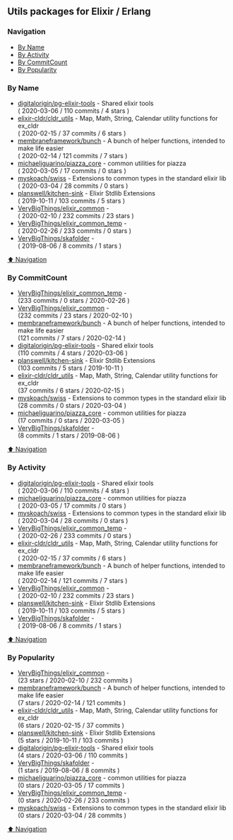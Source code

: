 ## Utils packages for Elixir / Erlang

### Navigation

- [By Name](#by-name)
- [By Activity](#by-activity)
- [By CommitCount](#by-commitcount)
- [By Popularity](#by-popularity)

### By Name
<!-- PROJECTS_LIST -->
- [digitalorigin/pg-elixir-tools](https://github.com/digitalorigin/pg-elixir-tools) - Shared elixir tools <br/> ( 2020-03-06 / 110 commits / 4 stars )
- [elixir-cldr/cldr_utils](https://github.com/elixir-cldr/cldr_utils) - Map, Math, String, Calendar utility functions for ex_cldr <br/> ( 2020-02-15 / 37 commits / 6 stars )
- [membraneframework/bunch](https://github.com/membraneframework/bunch) - A bunch of helper functions, intended to make life easier <br/> ( 2020-02-14 / 121 commits / 7 stars )
- [michaeljguarino/piazza_core](https://github.com/michaeljguarino/piazza_core) - common utilities for piazza <br/> ( 2020-03-05 / 17 commits / 0 stars )
- [myskoach/swiss](https://github.com/myskoach/swiss) - Extensions to common types in the standard elixir lib <br/> ( 2020-03-04 / 28 commits / 0 stars )
- [planswell/kitchen-sink](https://github.com/planswell/kitchen-sink) - Elixir Stdlib Extensions <br/> ( 2019-10-11 / 103 commits / 5 stars )
- [VeryBigThings/elixir_common](https://github.com/VeryBigThings/elixir_common) -  <br/> ( 2020-02-10 / 232 commits / 23 stars )
- [VeryBigThings/elixir_common_temp](https://github.com/VeryBigThings/elixir_common_temp) -  <br/> ( 2020-02-26 / 233 commits / 0 stars )
- [VeryBigThings/skafolder](https://github.com/VeryBigThings/skafolder) -  <br/> ( 2019-08-06 / 8 commits / 1 stars )
<!-- /PROJECTS_LIST -->

[⬆ Navigation](#navigation)

### By CommitCount
<!-- COMMITCOUNT_LIST -->
- [VeryBigThings/elixir_common_temp](https://github.com/VeryBigThings/elixir_common_temp) -  <br/> (233 commits / 0 stars / 2020-02-26 )
- [VeryBigThings/elixir_common](https://github.com/VeryBigThings/elixir_common) -  <br/> (232 commits / 23 stars / 2020-02-10 )
- [membraneframework/bunch](https://github.com/membraneframework/bunch) - A bunch of helper functions, intended to make life easier <br/> (121 commits / 7 stars / 2020-02-14 )
- [digitalorigin/pg-elixir-tools](https://github.com/digitalorigin/pg-elixir-tools) - Shared elixir tools <br/> (110 commits / 4 stars / 2020-03-06 )
- [planswell/kitchen-sink](https://github.com/planswell/kitchen-sink) - Elixir Stdlib Extensions <br/> (103 commits / 5 stars / 2019-10-11 )
- [elixir-cldr/cldr_utils](https://github.com/elixir-cldr/cldr_utils) - Map, Math, String, Calendar utility functions for ex_cldr <br/> (37 commits / 6 stars / 2020-02-15 )
- [myskoach/swiss](https://github.com/myskoach/swiss) - Extensions to common types in the standard elixir lib <br/> (28 commits / 0 stars / 2020-03-04 )
- [michaeljguarino/piazza_core](https://github.com/michaeljguarino/piazza_core) - common utilities for piazza <br/> (17 commits / 0 stars / 2020-03-05 )
- [VeryBigThings/skafolder](https://github.com/VeryBigThings/skafolder) -  <br/> (8 commits / 1 stars / 2019-08-06 )
<!-- /COMMITCOUNT_LIST -->
[⬆ Navigation](#navigation)

### By Activity
<!-- ACTIVITY_LIST -->
- [digitalorigin/pg-elixir-tools](https://github.com/digitalorigin/pg-elixir-tools) - Shared elixir tools <br/> ( 2020-03-06 / 110 commits / 4 stars )
- [michaeljguarino/piazza_core](https://github.com/michaeljguarino/piazza_core) - common utilities for piazza <br/> ( 2020-03-05 / 17 commits / 0 stars )
- [myskoach/swiss](https://github.com/myskoach/swiss) - Extensions to common types in the standard elixir lib <br/> ( 2020-03-04 / 28 commits / 0 stars )
- [VeryBigThings/elixir_common_temp](https://github.com/VeryBigThings/elixir_common_temp) -  <br/> ( 2020-02-26 / 233 commits / 0 stars )
- [elixir-cldr/cldr_utils](https://github.com/elixir-cldr/cldr_utils) - Map, Math, String, Calendar utility functions for ex_cldr <br/> ( 2020-02-15 / 37 commits / 6 stars )
- [membraneframework/bunch](https://github.com/membraneframework/bunch) - A bunch of helper functions, intended to make life easier <br/> ( 2020-02-14 / 121 commits / 7 stars )
- [VeryBigThings/elixir_common](https://github.com/VeryBigThings/elixir_common) -  <br/> ( 2020-02-10 / 232 commits / 23 stars )
- [planswell/kitchen-sink](https://github.com/planswell/kitchen-sink) - Elixir Stdlib Extensions <br/> ( 2019-10-11 / 103 commits / 5 stars )
- [VeryBigThings/skafolder](https://github.com/VeryBigThings/skafolder) -  <br/> ( 2019-08-06 / 8 commits / 1 stars )
<!-- /ACTIVITY_LIST -->

[⬆ Navigation](#navigation)

### By Popularity
<!-- POPULARITY_LIST -->
- [VeryBigThings/elixir_common](https://github.com/VeryBigThings/elixir_common) -  <br/> (23 stars / 2020-02-10 / 232 commits )
- [membraneframework/bunch](https://github.com/membraneframework/bunch) - A bunch of helper functions, intended to make life easier <br/> (7 stars / 2020-02-14 / 121 commits )
- [elixir-cldr/cldr_utils](https://github.com/elixir-cldr/cldr_utils) - Map, Math, String, Calendar utility functions for ex_cldr <br/> (6 stars / 2020-02-15 / 37 commits )
- [planswell/kitchen-sink](https://github.com/planswell/kitchen-sink) - Elixir Stdlib Extensions <br/> (5 stars / 2019-10-11 / 103 commits )
- [digitalorigin/pg-elixir-tools](https://github.com/digitalorigin/pg-elixir-tools) - Shared elixir tools <br/> (4 stars / 2020-03-06 / 110 commits )
- [VeryBigThings/skafolder](https://github.com/VeryBigThings/skafolder) -  <br/> (1 stars / 2019-08-06 / 8 commits )
- [michaeljguarino/piazza_core](https://github.com/michaeljguarino/piazza_core) - common utilities for piazza <br/> (0 stars / 2020-03-05 / 17 commits )
- [VeryBigThings/elixir_common_temp](https://github.com/VeryBigThings/elixir_common_temp) -  <br/> (0 stars / 2020-02-26 / 233 commits )
- [myskoach/swiss](https://github.com/myskoach/swiss) - Extensions to common types in the standard elixir lib <br/> (0 stars / 2020-03-04 / 28 commits )
<!-- /POPULARITY_LIST -->

[⬆ Navigation](#navigation)
